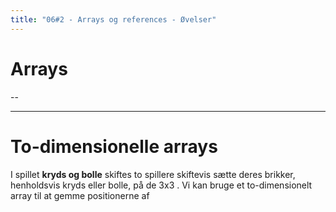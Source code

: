 ```yaml
---
title: "06#2 - Arrays og references - Øvelser"
---
```

<!-- .slide: class="kea-red" -->
# Arrays

--

---

# To-dimensionelle arrays

I spillet **kryds og bolle** skiftes to spillere skiftevis sætte deres brikker, henholdsvis kryds eller bolle, på de 3x3 .
Vi kan bruge et to-dimensionelt array til at gemme positionerne af 




```